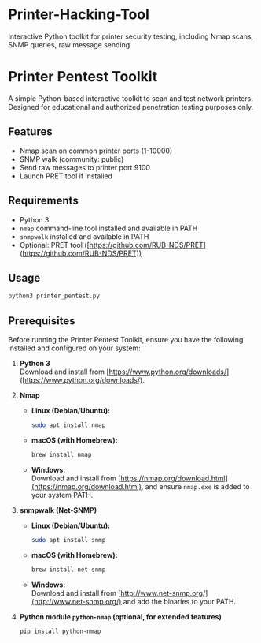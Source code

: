 # Printer-Hacking-Tool
Interactive Python toolkit for printer security testing, including Nmap scans, SNMP queries, raw message sending

# Printer Pentest Toolkit

A simple Python-based interactive toolkit to scan and test network printers.  
Designed for educational and authorized penetration testing purposes only.

## Features

- Nmap scan on common printer ports (1-10000)  
- SNMP walk (community: public)  
- Send raw messages to printer port 9100  
- Launch PRET tool if installed

## Requirements

- Python 3  
- `nmap` command-line tool installed and available in PATH  
- `snmpwalk` installed and available in PATH  
- Optional: PRET tool ([https://github.com/RUB-NDS/PRET](https://github.com/RUB-NDS/PRET))

## Usage

```bash
python3 printer_pentest.py
```



## Prerequisites

Before running the Printer Pentest Toolkit, ensure you have the following installed and configured on your system:

1. **Python 3**  
   Download and install from [https://www.python.org/downloads/](https://www.python.org/downloads/).

2. **Nmap**  
   - **Linux (Debian/Ubuntu):**  
     ```bash
     sudo apt install nmap
     ```  
   - **macOS (with Homebrew):**  
     ```bash
     brew install nmap
     ```  
   - **Windows:**  
     Download and install from [https://nmap.org/download.html](https://nmap.org/download.html), and ensure `nmap.exe` is added to your system PATH.

3. **snmpwalk (Net-SNMP)**  
   - **Linux (Debian/Ubuntu):**  
     ```bash
     sudo apt install snmp
     ```  
   - **macOS (with Homebrew):**  
     ```bash
     brew install net-snmp
     ```  
   - **Windows:**  
     Download and install from [http://www.net-snmp.org/](http://www.net-snmp.org/) and add the binaries to your PATH.

4. **Python module `python-nmap` (optional, for extended features)**  
   ```bash
   pip install python-nmap
